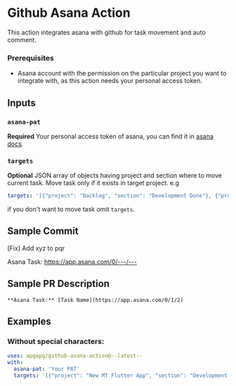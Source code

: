 
# Github Asana Action

This action integrates asana with github for task movement and auto comment.

### Prerequisites

- Asana account with the permission on the particular project you want to integrate with, as this action needs your personal access token.

## Inputs

### `asana-pat`

**Required** Your personal access token of asana, you can find it in [asana docs](https://developers.asana.com/docs/#authentication-basics).

### `targets`

**Optional** JSON array of objects having project and section where to move current task. Move task only if it exists in target project. e.g 
```yaml
targets: '[{"project": "Backlog", "section": "Development Done"}, {"project": "Current Sprint", "section": "In Review"}]'
```
if you don't want to move task omit `targets`.

## Sample Commit

[Fix] Add xyz to pqr

Asana Task: https://app.asana.com/0/---/---

## Sample PR Description

``
**Asana Task:** [Task Name](https://app.asana.com/0/1/2)
``

## Examples

### Without special characters:

```yaml
uses: apgapg/github-asana-action@--latest--
with:
  asana-pat: 'Your PAT'
  targets: '[{"project": "New MT Flutter App", "section": "Development Done"}, {"project": "Current Sprint", "section": "In Review"}]'
```

